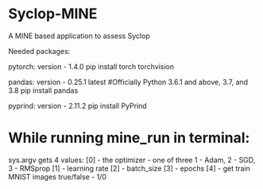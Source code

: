 # Syclop-MINE
A MINE based application to assess Syclop 

Needed packages:

pytorch: version - 1.4.0 
pip install torch torchvision

pandas: version - 0.25.1 latest #Officially Python 3.6.1 and above, 3.7, and 3.8
pip install pandas

pyprind: version - 2.11.2
pip install PyPrind

# While running mine_run in terminal: 
sys.argv gets 4 values:
[0] - the optimizer - one of three 1 - Adam, 2 - SGD, 3 - RMSprop
[1] - learning rate
[2] - batch_size
[3] - epochs
[4] - get train MNIST images true/false - 1/0




